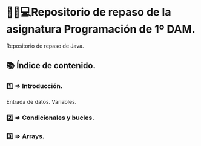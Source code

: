 # :man_student::computer:Repositorio de repaso de la asignatura Programación de 1º DAM.

Repositorio de repaso de Java.
## 📚 Índice de contenido.

### 1️⃣ ⇒ Introducción.
Entrada de datos.
Variables.

### 2️⃣ ⇒ Condicionales y bucles.

### 3️⃣ ⇒ Arrays.
